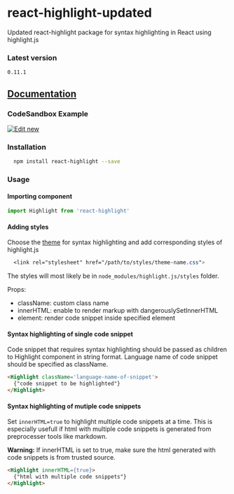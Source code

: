 # react-highlight-updated

Updated react-highlight package for syntax highlighting in React using highlight.js

<!-- ![Build Status](https://travis-ci.org/akiran/react-highlight.svg?branch=master) -->

### Latest version

`0.11.1`

## [Documentation](https://react-highlight.neostack.com/)

### CodeSandbox Example

[![Edit new](https://codesandbox.io/static/img/play-codesandbox.svg)](https://codesandbox.io/s/mj6wlmor9p)

### Installation

```bash
  npm install react-highlight --save
```

### Usage

#### Importing component

```js
import Highlight from 'react-highlight'
```

#### Adding styles

Choose the [theme](https://highlightjs.org/static/demo/) for syntax highlighting and add corresponding styles of highlight.js

```css
  <link rel="stylesheet" href="/path/to/styles/theme-name.css">
```

The styles will most likely be in `node_modules/highlight.js/styles` folder.

Props:

* className: custom class name
* innerHTML: enable to render markup with dangerouslySetInnerHTML
* element: render code snippet inside specified element

#### Syntax highlighting of single code snippet

Code snippet that requires syntax highlighting should be passed as children to Highlight component in string format. Language name of code snippet should be specified as className.

```html
<Highlight className='language-name-of-snippet'>
  {"code snippet to be highlighted"}
</Highlight>
```

#### Syntax highlighting of mutiple code snippets

Set `innerHTML=true` to highlight multiple code snippets at a time.
This is especially usefull if html with multiple code snippets is generated from preprocesser tools like markdown.

**Warning:** If innerHTML is set to true, make sure the html generated with code snippets is from trusted source.

```html
<Highlight innerHTML={true}>
  {"html with multiple code snippets"}
</Highlight>
```
